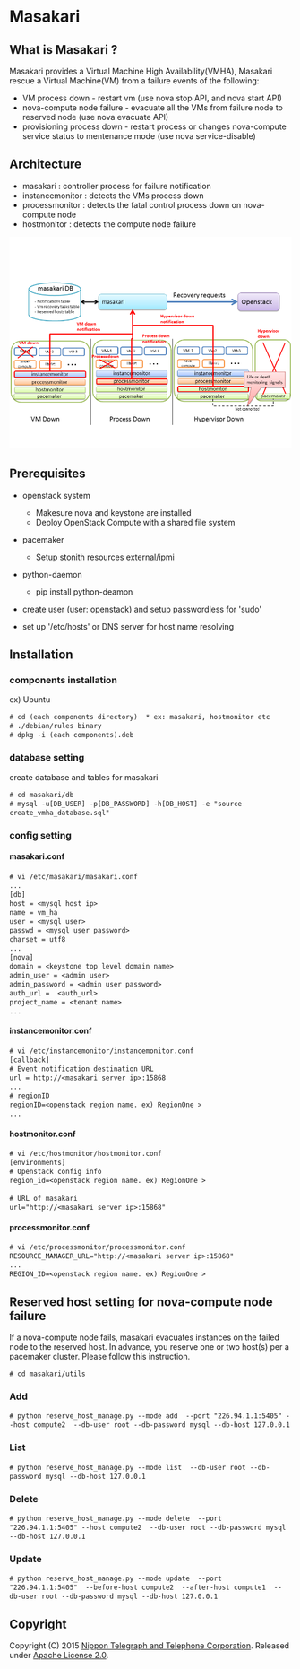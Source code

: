 # Masakari

## What is Masakari ?
Masakari provides a Virtual Machine High Availability(VMHA), 
Masakari rescue a Virtual Machine(VM) from a failure events of the following:

* VM process down              - restart vm (use nova stop API, and nova start API)
* nova-compute node failure    - evacuate all the VMs from failure node to reserved node (use nova evacuate API)
* provisioning process down    - restart process or changes nova-compute service status to mentenance mode (use nova service-disable)

## Architecture
* masakari : controller process for failure notification
* instancemonitor : detects the VMs process down
* processmonitor  : detects the fatal control process down on nova-compute node
* hostmonitor     : detects the compute node failure

![Alt text](contents/architecture.png)

## Prerequisites
* openstack system
    - Makesure nova and keystone are installed
    - Deploy OpenStack Compute with a shared file system

* pacemaker
    - Setup stonith resources external/ipmi

* python-daemon
    - pip install python-deamon

* create user (user: openstack) and setup passwordless for 'sudo'

* set up '/etc/hosts' or DNS server for host name resolving



## Installation
### components installation

ex) Ubuntu

    # cd (each components directory)  * ex: masakari, hostmonitor etc
    # ./debian/rules binary
    # dpkg -i (each components).deb

### database setting

create database and tables for masakari

    # cd masakari/db
    # mysql -u[DB_USER] -p[DB_PASSWORD] -h[DB_HOST] -e "source create_vmha_database.sql"

### config setting

#### masakari.conf

    # vi /etc/masakari/masakari.conf
    ...
    [db]
    host = <mysql host ip>
    name = vm_ha 
    user = <mysql user>
    passwd = <mysql user password>
    charset = utf8
    ...
    [nova]
    domain = <keystone top level domain name>
    admin_user = <admin user>
    admin_password = <admin user password>
    auth_url =  <auth_url>
    project_name = <tenant name>
    ...

#### instancemonitor.conf

    # vi /etc/instancemonitor/instancemonitor.conf
    [callback]
    # Event notification destination URL
    url = http://<masakari server ip>:15868
    ...
    # regionID
    regionID=<openstack region name. ex) RegionOne >
    ...

#### hostmonitor.conf

    # vi /etc/hostmonitor/hostmonitor.conf
    [environments]
    # Openstack config info
    region_id=<openstack region name. ex) RegionOne >
    
    # URL of masakari
    url="http://<masakari server ip>:15868"

#### processmonitor.conf

    # vi /etc/processmonitor/processmonitor.conf
    RESOURCE_MANAGER_URL="http://<masakari server ip>:15868"
    ...
    REGION_ID=<openstack region name. ex) RegionOne >


## Reserved host setting for nova-compute node failure
If a nova-compute node fails, masakari evacuates instances on the failed node to the reserved host. 
In advance, you reserve one or two host(s) per a pacemaker cluster. Please follow this instruction.

    # cd masakari/utils

### Add
    # python reserve_host_manage.py --mode add  --port "226.94.1.1:5405" --host compute2  --db-user root --db-password mysql --db-host 127.0.0.1
### List
    # python reserve_host_manage.py --mode list  --db-user root --db-password mysql --db-host 127.0.0.1
### Delete
    # python reserve_host_manage.py --mode delete  --port "226.94.1.1:5405" --host compute2  --db-user root --db-password mysql --db-host 127.0.0.1
### Update
    # python reserve_host_manage.py --mode update  --port "226.94.1.1:5405"  --before-host compute2  --after-host compute1  --db-user root --db-password mysql --db-host 127.0.0.1


## Copyright
Copyright (C) 2015 [Nippon Telegraph and Telephone Corporation](http://www.ntt.co.jp/index_e.html).
Released under [Apache License 2.0](LICENSE).
